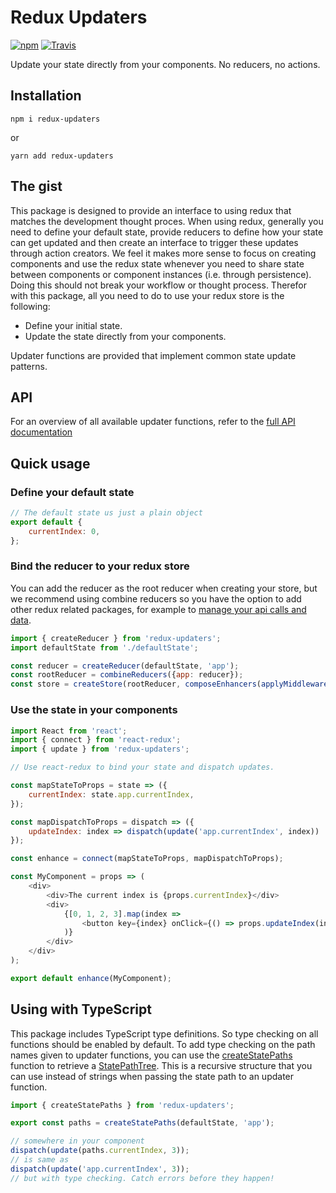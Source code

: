 # Redux Updaters

[![npm](https://img.shields.io/npm/v/redux-updaters.svg)](https://www.npmjs.com/package/redux-updaters)
[![Travis](https://img.shields.io/travis/oberonamsterdam/redux-updaters/master.svg)](https://travis-ci.org/oberonamsterdam/redux-updaters/)

Update your state directly from your components. No reducers,
no actions. 

## Installation

`npm i redux-updaters`

or

`yarn add redux-updaters`

## The gist

This package is designed to provide an interface to using redux that
matches the development thought proces. When using redux, generally you
need to define your default state, provide reducers to define how your
state can get updated and then create an interface to trigger these updates
through action creators. We feel it makes more sense to focus on creating
components and use the redux state whenever you need to share state between
components or component instances (i.e. through persistence). Doing this should
not break your workflow or thought process. Therefor with this package, all 
you need to do to use your redux store is the following:

* Define your initial state.
* Update the state directly from your components.

Updater functions are provided that implement common state update patterns.

## API

For an overview of all available updater functions, refer to the [full API documentation](api.md)

## Quick usage

### Define your default state

```js
// The default state us just a plain object
export default {
    currentIndex: 0,
};
```

### Bind the reducer to your redux store

You can add the reducer as the root reducer when creating your store, but we 
recommend using combine reducers so you have the option to add other redux 
related packages, for example to [manage your api calls and data](https://github.com/oberonamsterdam/react-api-data).

```js
import { createReducer } from 'redux-updaters';
import defaultState from './defaultState';

const reducer = createReducer(defaultState, 'app');
const rootReducer = combineReducers({app: reducer});
const store = createStore(rootReducer, composeEnhancers(applyMiddleware(thunk)));
```

### Use the state in your components

```js
import React from 'react';
import { connect } from 'react-redux';
import { update } from 'redux-updaters';

// Use react-redux to bind your state and dispatch updates. 

const mapStateToProps = state => ({
    currentIndex: state.app.currentIndex,
});

const mapDispatchToProps = dispatch => ({
    updateIndex: index => dispatch(update('app.currentIndex', index))
});

const enhance = connect(mapStateToProps, mapDispatchToProps);

const MyComponent = props => (
    <div>
        <div>The current index is {props.currentIndex}</div>
        <div>
            {[0, 1, 2, 3].map(index =>
                <button key={index} onClick={() => props.updateIndex(index)}>{index}</button>
            )}
        </div>
    </div>
);

export default enhance(MyComponent);
```

## Using with TypeScript

This package includes TypeScript type definitions. So type checking on all functions should be enabled by default. To add 
type checking on the path names given to updater functions, you can use the [createStatePaths](api.md#createstatepaths)
function to retrieve a [StatePathTree](api.md#statepathtree). This is a recursive structure that you can use instead of
strings when passing the state path to an updater function. 

```js
import { createStatePaths } from 'redux-updaters';

export const paths = createStatePaths(defaultState, 'app');

// somewhere in your component
dispatch(update(paths.currentIndex, 3));
// is same as
dispatch(update('app.currentIndex', 3)); 
// but with type checking. Catch errors before they happen!
```
